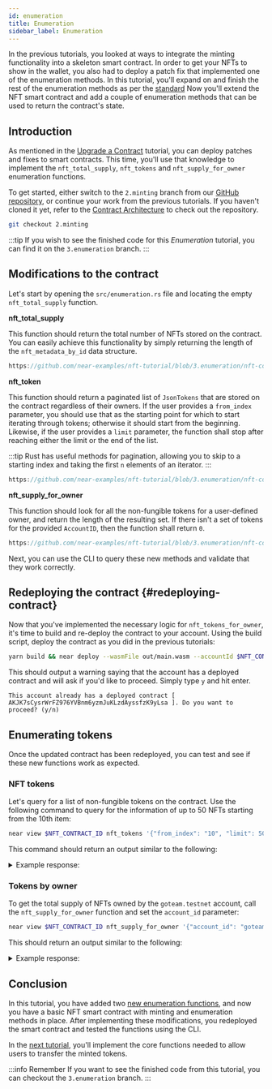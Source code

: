 ```yaml
---
id: enumeration
title: Enumeration
sidebar_label: Enumeration
---
```


In the previous tutorials, you looked at ways to integrate the minting functionality into a skeleton smart contract. In order to get your NFTs to show in the wallet, you also had to deploy a patch fix that implemented one of the enumeration methods. In this tutorial, you'll expand on and finish the rest of the enumeration methods as per the [standard](https://nomicon.io/Standards/NonFungibleToken/Enumeration.html)
Now you'll extend the NFT smart contract and add a couple of enumeration methods that can be used to return the contract's state.

## Introduction

As mentioned in the [Upgrade a Contract](/tutorials/fts/upgrade-contract/) tutorial, you can deploy patches and fixes to smart contracts. This time, you'll use that knowledge to implement the `nft_total_supply`, `nft_tokens` and `nft_supply_for_owner` enumeration functions.

To get started, either switch to the `2.minting` branch from our [GitHub repository](https://github.com/near-examples/nft-tutorial/), or continue your work from the previous tutorials.
If you haven't cloned it yet, refer to the [Contract Architecture](/tutorials/fts/skeleton#building-the-skeleton) to check out the repository.

```bash
git checkout 2.minting
```

:::tip
If you wish to see the finished code for this _Enumeration_ tutorial, you can find it on the `3.enumeration` branch.
:::

## Modifications to the contract

Let's start by opening the  `src/enumeration.rs` file and locating the empty `nft_total_supply` function. 

**nft_total_supply**

This function should return the total number of NFTs stored on the contract. You can easily achieve this functionality by simply returning the length of the `nft_metadata_by_id` data structure.

```rust reference
https://github.com/near-examples/nft-tutorial/blob/3.enumeration/nft-contract/src/enumeration.rs#L5-L9
```

**nft_token**

This function should return a paginated list of `JsonTokens` that are stored on the contract regardless of their owners.
If the user provides a `from_index` parameter, you should use that as the starting point for which to start iterating through tokens; otherwise it should start from the beginning. Likewise, if the user provides a `limit` parameter, the function shall stop after reaching either the limit or the end of the list.

:::tip
Rust has useful methods for pagination, allowing you to skip to a starting index and taking the first `n` elements of an iterator.
:::

```rust reference
https://github.com/near-examples/nft-tutorial/blob/3.enumeration/nft-contract/src/enumeration.rs#L11-L27
```

**nft_supply_for_owner**

This function should look for all the non-fungible tokens for a user-defined owner, and return the length of the resulting set.
If there isn't a set of tokens for the provided `AccountID`, then the function shall return `0`.

```rust reference
https://github.com/near-examples/nft-tutorial/blob/3.enumeration/nft-contract/src/enumeration.rs#L28-L43
```

Next, you can use the CLI to query these new methods and validate that they work correctly.

## Redeploying the contract {#redeploying-contract}

Now that you've implemented the necessary logic for `nft_tokens_for_owner`, it's time to build and re-deploy the contract to your account. Using the build script, deploy the contract as you did in the previous tutorials:

```bash
yarn build && near deploy --wasmFile out/main.wasm --accountId $NFT_CONTRACT_ID
```

This should output a warning saying that the account has a deployed contract and will ask if you'd like to proceed. Simply type `y` and hit enter.

```
This account already has a deployed contract [ AKJK7sCysrWrFZ976YVBnm6yzmJuKLzdAyssfzK9yLsa ]. Do you want to proceed? (y/n)
```

## Enumerating tokens

Once the updated contract has been redeployed, you can test and see if these new functions work as expected.

### NFT tokens

Let's query for a list of non-fungible tokens on the contract. Use the following command to query for the information of up to 50 NFTs starting from the 10th item:

```bash
near view $NFT_CONTRACT_ID nft_tokens '{"from_index": "10", "limit": 50}'
```

This command should return an output similar to the following:

<details>
<summary>Example response: </summary>
<p>

```json
[]
```

</p>
</details>

### Tokens by owner

To get the total supply of NFTs owned by the `goteam.testnet` account, call the `nft_supply_for_owner` function and set the `account_id` parameter:

```bash
near view $NFT_CONTRACT_ID nft_supply_for_owner '{"account_id": "goteam.testnet"}'
```

This should return an output similar to the following:

<details>
<summary>Example response: </summary>
<p>

```json
0
```

</p>
</details>

## Conclusion

In this tutorial, you have added two [new enumeration functions](/tutorials/fts/enumeration#modifications-to-the-contract), and now you have a basic NFT smart contract with minting and enumeration methods in place. After implementing these modifications, you redeployed the smart contract and tested the functions using the CLI.

In the [next tutorial](/tutorials/fts/core), you'll implement the core functions needed to allow users to transfer the minted tokens.

:::info Remember
If you want to see the finished code from this tutorial, you can checkout the `3.enumeration` branch. 
:::

<!--
## Bonus track

Have some sort of random NFT displayer frontend
-->
